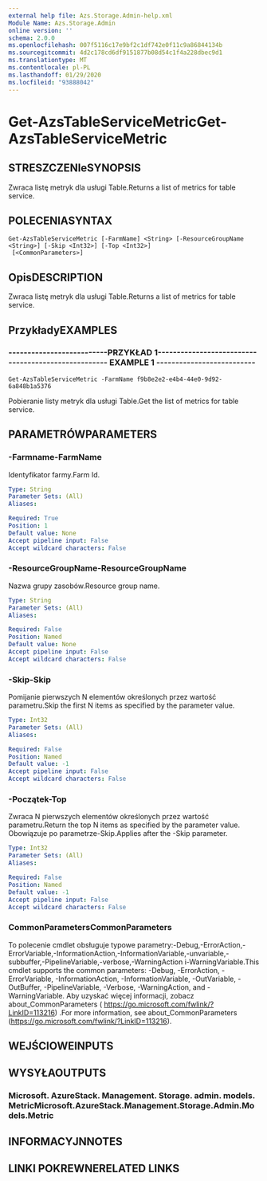 ```yaml
---
external help file: Azs.Storage.Admin-help.xml
Module Name: Azs.Storage.Admin
online version: ''
schema: 2.0.0
ms.openlocfilehash: 007f5116c17e9bf2c1df742e0f11c9a86844134b
ms.sourcegitcommit: 4d2c178cd6df9151877b08d54c1f4a228dbec9d1
ms.translationtype: MT
ms.contentlocale: pl-PL
ms.lasthandoff: 01/29/2020
ms.locfileid: "93888042"
---
```

# <span data-ttu-id="2cf13-101">Get-AzsTableServiceMetric</span><span class="sxs-lookup"><span data-stu-id="2cf13-101">Get-AzsTableServiceMetric</span></span>

## <span data-ttu-id="2cf13-102">STRESZCZENIe</span><span class="sxs-lookup"><span data-stu-id="2cf13-102">SYNOPSIS</span></span>
<span data-ttu-id="2cf13-103">Zwraca listę metryk dla usługi Table.</span><span class="sxs-lookup"><span data-stu-id="2cf13-103">Returns a list of metrics for table service.</span></span>

## <span data-ttu-id="2cf13-104">POLECENIA</span><span class="sxs-lookup"><span data-stu-id="2cf13-104">SYNTAX</span></span>

```
Get-AzsTableServiceMetric [-FarmName] <String> [-ResourceGroupName <String>] [-Skip <Int32>] [-Top <Int32>]
 [<CommonParameters>]
```

## <span data-ttu-id="2cf13-105">Opis</span><span class="sxs-lookup"><span data-stu-id="2cf13-105">DESCRIPTION</span></span>
<span data-ttu-id="2cf13-106">Zwraca listę metryk dla usługi Table.</span><span class="sxs-lookup"><span data-stu-id="2cf13-106">Returns a list of metrics for table service.</span></span>

## <span data-ttu-id="2cf13-107">Przykłady</span><span class="sxs-lookup"><span data-stu-id="2cf13-107">EXAMPLES</span></span>

### <span data-ttu-id="2cf13-108">--------------------------PRZYKŁAD 1--------------------------</span><span class="sxs-lookup"><span data-stu-id="2cf13-108">-------------------------- EXAMPLE 1 --------------------------</span></span>
```
Get-AzsTableServiceMetric -FarmName f9b8e2e2-e4b4-44e0-9d92-6a848b1a5376
```

<span data-ttu-id="2cf13-109">Pobieranie listy metryk dla usługi Table.</span><span class="sxs-lookup"><span data-stu-id="2cf13-109">Get the list of metrics for table service.</span></span>

## <span data-ttu-id="2cf13-110">PARAMETRÓW</span><span class="sxs-lookup"><span data-stu-id="2cf13-110">PARAMETERS</span></span>

### <span data-ttu-id="2cf13-111">-Farmname</span><span class="sxs-lookup"><span data-stu-id="2cf13-111">-FarmName</span></span>
<span data-ttu-id="2cf13-112">Identyfikator farmy.</span><span class="sxs-lookup"><span data-stu-id="2cf13-112">Farm Id.</span></span>

```yaml
Type: String
Parameter Sets: (All)
Aliases: 

Required: True
Position: 1
Default value: None
Accept pipeline input: False
Accept wildcard characters: False
```

### <span data-ttu-id="2cf13-113">-ResourceGroupName</span><span class="sxs-lookup"><span data-stu-id="2cf13-113">-ResourceGroupName</span></span>
<span data-ttu-id="2cf13-114">Nazwa grupy zasobów.</span><span class="sxs-lookup"><span data-stu-id="2cf13-114">Resource group name.</span></span>

```yaml
Type: String
Parameter Sets: (All)
Aliases: 

Required: False
Position: Named
Default value: None
Accept pipeline input: False
Accept wildcard characters: False
```

### <span data-ttu-id="2cf13-115">-Skip</span><span class="sxs-lookup"><span data-stu-id="2cf13-115">-Skip</span></span>
<span data-ttu-id="2cf13-116">Pomijanie pierwszych N elementów określonych przez wartość parametru.</span><span class="sxs-lookup"><span data-stu-id="2cf13-116">Skip the first N items as specified by the parameter value.</span></span>

```yaml
Type: Int32
Parameter Sets: (All)
Aliases: 

Required: False
Position: Named
Default value: -1
Accept pipeline input: False
Accept wildcard characters: False
```

### <span data-ttu-id="2cf13-117">-Początek</span><span class="sxs-lookup"><span data-stu-id="2cf13-117">-Top</span></span>
<span data-ttu-id="2cf13-118">Zwraca N pierwszych elementów określonych przez wartość parametru.</span><span class="sxs-lookup"><span data-stu-id="2cf13-118">Return the top N items as specified by the parameter value.</span></span>
<span data-ttu-id="2cf13-119">Obowiązuje po parametrze-Skip.</span><span class="sxs-lookup"><span data-stu-id="2cf13-119">Applies after the -Skip parameter.</span></span>

```yaml
Type: Int32
Parameter Sets: (All)
Aliases: 

Required: False
Position: Named
Default value: -1
Accept pipeline input: False
Accept wildcard characters: False
```

### <span data-ttu-id="2cf13-120">CommonParameters</span><span class="sxs-lookup"><span data-stu-id="2cf13-120">CommonParameters</span></span>
<span data-ttu-id="2cf13-121">To polecenie cmdlet obsługuje typowe parametry:-Debug,-ErrorAction,-ErrorVariable,-InformationAction,-InformationVariable,-unvariable,-subbuffer,-PipelineVariable,-verbose,-WarningAction i-WarningVariable.</span><span class="sxs-lookup"><span data-stu-id="2cf13-121">This cmdlet supports the common parameters: -Debug, -ErrorAction, -ErrorVariable, -InformationAction, -InformationVariable, -OutVariable, -OutBuffer, -PipelineVariable, -Verbose, -WarningAction, and -WarningVariable.</span></span> <span data-ttu-id="2cf13-122">Aby uzyskać więcej informacji, zobacz about_CommonParameters ( https://go.microsoft.com/fwlink/?LinkID=113216) .</span><span class="sxs-lookup"><span data-stu-id="2cf13-122">For more information, see about_CommonParameters (https://go.microsoft.com/fwlink/?LinkID=113216).</span></span>

## <span data-ttu-id="2cf13-123">WEJŚCIOWE</span><span class="sxs-lookup"><span data-stu-id="2cf13-123">INPUTS</span></span>

## <span data-ttu-id="2cf13-124">WYSYŁA</span><span class="sxs-lookup"><span data-stu-id="2cf13-124">OUTPUTS</span></span>

### <span data-ttu-id="2cf13-125">Microsoft. AzureStack. Management. Storage. admin. models. Metric</span><span class="sxs-lookup"><span data-stu-id="2cf13-125">Microsoft.AzureStack.Management.Storage.Admin.Models.Metric</span></span>

## <span data-ttu-id="2cf13-126">INFORMACYJN</span><span class="sxs-lookup"><span data-stu-id="2cf13-126">NOTES</span></span>

## <span data-ttu-id="2cf13-127">LINKI POKREWNE</span><span class="sxs-lookup"><span data-stu-id="2cf13-127">RELATED LINKS</span></span>


